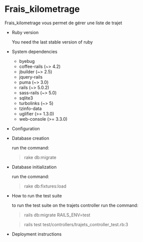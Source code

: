 # Frais_kilometrage

Frais_kilometrage vous permet de gérer une liste de trajet

* Ruby version

  You need the last stable version of ruby 

* System dependencies

  - byebug
  - coffee-rails (~> 4.2)
  - jbuilder (~> 2.5)
  - jquery-rails
  - puma (~> 3.0)
  - rails (~> 5.0.2)
  - sass-rails (~> 5.0)
  - sqlite3
  - turbolinks (~> 5)
  - tzinfo-data
  - uglifier (>= 1.3.0)
  - web-console (>= 3.3.0)
  
* Configuration

* Database creation

  run the command:
    > rake db:migrate

* Database initialization

  run the command:
   > rake db:fixtures:load

* How to run the test suite

  to run the test suite on the trajets controller run the command:
    >  rails db:migrate RAILS_ENV=test 
    
    >  rails test test/controllers/trajets_controller_test.rb:3
    
* Deployment instructions
  

